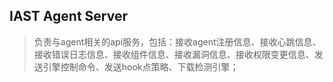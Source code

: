 ## IAST Agent Server
> 负责与agent相关的api服务，包括：接收agent注册信息、接收心跳信息、接收错误日志信息、接收组件信息、接收漏洞信息、接收权限变更信息、发送引擎控制命令、发送hook点策略、下载检测引擎；